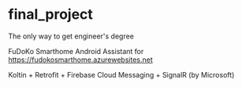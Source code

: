 # final_project
The only way to get engineer's degree

FuDoKo Smarthome Android Assistant for https://fudokosmarthome.azurewebsites.net

Koltin + Retrofit + Firebase Cloud Messaging + SignalR (by Microsoft)
